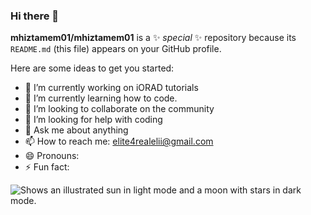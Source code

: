 ### Hi there 👋

**mhiztamem01/mhiztamem01** is a ✨ _special_ ✨ repository because its `README.md` (this file) appears on your GitHub profile.

Here are some ideas to get you started:

- 🔭 I’m currently working on iORAD tutorials
- 🌱 I’m currently learning how to code.
- 👯 I’m looking to collaborate on the community
- 🤔 I’m looking for help with coding
- 💬 Ask me about anything
- 📫 How to reach me: elite4realelii@gmail.com 
- 😄 Pronouns: 
- ⚡ Fun fact:

<picture>
  <source media="(prefers-color-scheme: dark)" srcset="https://user-images.githubusercontent.com/25423296/163456776-7f95b81a-f1ed-45f7-b7ab-8fa810d529fa.png">
  <source media="(prefers-color-scheme: light)" srcset="https://user-images.githubusercontent.com/25423296/163456779-a8556205-d0a5-45e2-ac17-42d089e3c3f8.png">
  <img alt="Shows an illustrated sun in light mode and a moon with stars in dark mode." src="https://user-images.githubusercontent.com/25423296/163456779-a8556205-d0a5-45e2-ac17-42d089e3c3f8.png">
</picture>
